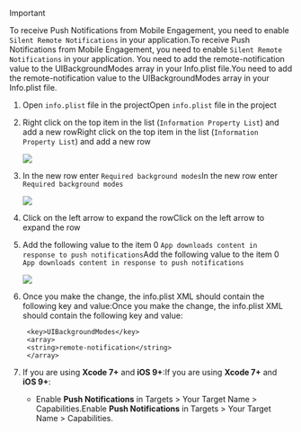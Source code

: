 > [!IMPORTANT]
> <span data-ttu-id="5841c-101">To receive Push Notifications from Mobile Engagement, you need to enable `Silent Remote Notifications` in your application.</span><span class="sxs-lookup"><span data-stu-id="5841c-101">To receive Push Notifications from Mobile Engagement, you need to enable `Silent Remote Notifications` in your application.</span></span> <span data-ttu-id="5841c-102">You need to add the remote-notification value to the UIBackgroundModes array in your Info.plist file.</span><span class="sxs-lookup"><span data-stu-id="5841c-102">You need to add the remote-notification value to the UIBackgroundModes array in your Info.plist file.</span></span>
> 
> 

1. <span data-ttu-id="5841c-103">Open `info.plist` file in the project</span><span class="sxs-lookup"><span data-stu-id="5841c-103">Open `info.plist` file in the project</span></span>
2. <span data-ttu-id="5841c-104">Right click on the top item in the list (`Information Property List`) and add a new row</span><span class="sxs-lookup"><span data-stu-id="5841c-104">Right click on the top item in the list (`Information Property List`) and add a new row</span></span>
   
    ![](https://docstestmedia1.blob.core.windows.net/azure-media/includes/media/mobile-engagement-ios-silent-push/xcode-plist-add-silent-push1.png)
3. <span data-ttu-id="5841c-105">In the new row enter `Required background modes`</span><span class="sxs-lookup"><span data-stu-id="5841c-105">In the new row enter `Required background modes`</span></span>
   
    ![](https://docstestmedia1.blob.core.windows.net/azure-media/includes/media/mobile-engagement-ios-silent-push/xcode-plist-add-silent-push2.png)
4. <span data-ttu-id="5841c-106">Click on the left arrow to expand the row</span><span class="sxs-lookup"><span data-stu-id="5841c-106">Click on the left arrow to expand the row</span></span>
5. <span data-ttu-id="5841c-107">Add the following value to the item 0 `App downloads content in response to push notifications`</span><span class="sxs-lookup"><span data-stu-id="5841c-107">Add the following value to the item 0 `App downloads content in response to push notifications`</span></span>
   
    ![](https://docstestmedia1.blob.core.windows.net/azure-media/includes/media/mobile-engagement-ios-silent-push/xcode-plist-add-silent-push3.png)
6. <span data-ttu-id="5841c-108">Once you make the change, the info.plist XML should contain the following key and value:</span><span class="sxs-lookup"><span data-stu-id="5841c-108">Once you make the change, the info.plist XML should contain the following key and value:</span></span>
   
        <key>UIBackgroundModes</key>
        <array>
        <string>remote-notification</string>
        </array>
7. <span data-ttu-id="5841c-109">If you are using **Xcode 7+** and **iOS 9+**:</span><span class="sxs-lookup"><span data-stu-id="5841c-109">If you are using **Xcode 7+** and **iOS 9+**:</span></span>
   
   * <span data-ttu-id="5841c-110">Enable **Push Notifications** in Targets > Your Target Name > Capabilities.</span><span class="sxs-lookup"><span data-stu-id="5841c-110">Enable **Push Notifications** in Targets > Your Target Name > Capabilities.</span></span>




